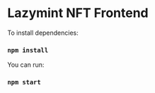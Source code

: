 # Lazymint NFT Frontend


To install dependencies:

### `npm install`

You can run:

### `npm start`
